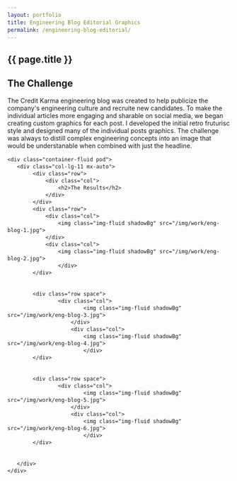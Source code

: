 ```yaml
---
layout: portfolio
title: Engineering Blog Editorial Graphics
permalink: /engineering-blog-editorial/
---
```

<section id="portfolioHero">
        <div class="container-fluid">
            <div class="row">
                <div class="col-lg-11 mx-auto">
                    <h1 class="text-center">{{ page.title }}</h1>
                </div>
            </div>
             <div class="row">
               <div class="bar mx-auto"></div> 
            </div> 
        </div>
    </section>
<section id="portfolioMain">
       
<!--the challenge-->

<div class="container-fluid pod">
   <div class="col-lg-11 mx-auto">
        <div class="row">
            <div class="col">
                <h2>The Challenge</h2>
                <p class="mb-0">The Credit Karma engineering blog was created to help publicize the company's engineering culture and recruite new candidates. To make the individual articles more engaging and sharable on social media, we began creating custom graphics for each post. I developed the initial retro fruturisc style and designed many of the individual posts graphics. The challenge was always to distill complex engineering concepts into an image that would be understanable when combined with just the headline. </p>
            </div>
        </div>
   </div>
</div>

<!--the challenge end -->


<!--the final product-->

    <div class="container-fluid pod">
       <div class="col-lg-11 mx-auto">
            <div class="row">
                <div class="col">
                    <h2>The Results</h2>
                </div>
            </div>
            <div class="row">
                <div class="col">
                    <img class="img-fluid shadowBg" src="/img/work/eng-blog-1.jpg">
                </div>
                <div class="col">
                    <img class="img-fluid shadowBg" src="/img/work/eng-blog-2.jpg">
                    </div>
            </div>
           
    
            <div class="row space">
                    <div class="col">
                            <img class="img-fluid shadowBg" src="/img/work/eng-blog-3.jpg">
                        </div>
                        <div class="col">
                            <img class="img-fluid shadowBg" src="/img/work/eng-blog-4.jpg">
                            </div>
            </div>
           
    
            <div class="row space">
                    <div class="col">
                            <img class="img-fluid shadowBg" src="/img/work/eng-blog-5.jpg">
                        </div>
                        <div class="col">
                            <img class="img-fluid shadowBg" src="/img/work/eng-blog-6.jpg">
                            </div>
            </div>
                

       </div>
    </div>

<!--the final product end-->

</section>